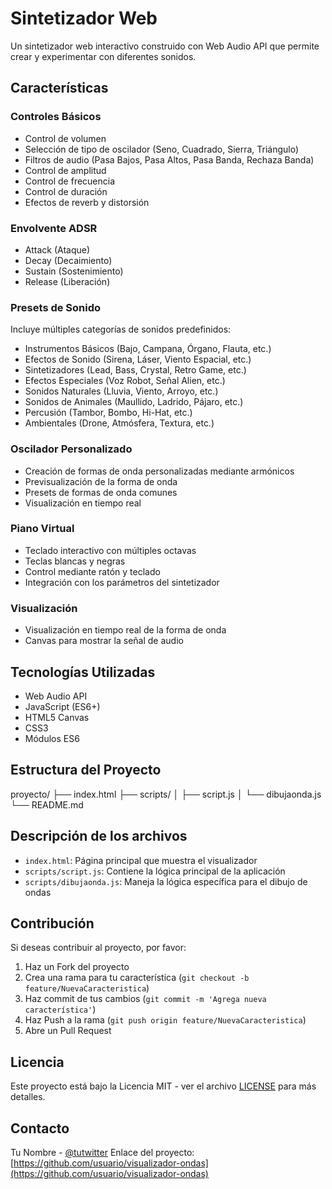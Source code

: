 # Sintetizador Web

Un sintetizador web interactivo construido con Web Audio API que permite crear y experimentar con diferentes sonidos.

## Características

### Controles Básicos
- Control de volumen
- Selección de tipo de oscilador (Seno, Cuadrado, Sierra, Triángulo)
- Filtros de audio (Pasa Bajos, Pasa Altos, Pasa Banda, Rechaza Banda)
- Control de amplitud
- Control de frecuencia
- Control de duración
- Efectos de reverb y distorsión

### Envolvente ADSR
- Attack (Ataque)
- Decay (Decaimiento)
- Sustain (Sostenimiento)
- Release (Liberación)

### Presets de Sonido
Incluye múltiples categorías de sonidos predefinidos:
- Instrumentos Básicos (Bajo, Campana, Órgano, Flauta, etc.)
- Efectos de Sonido (Sirena, Láser, Viento Espacial, etc.)
- Sintetizadores (Lead, Bass, Crystal, Retro Game, etc.)
- Efectos Especiales (Voz Robot, Señal Alien, etc.)
- Sonidos Naturales (Lluvia, Viento, Arroyo, etc.)
- Sonidos de Animales (Maullido, Ladrido, Pájaro, etc.)
- Percusión (Tambor, Bombo, Hi-Hat, etc.)
- Ambientales (Drone, Atmósfera, Textura, etc.)

### Oscilador Personalizado
- Creación de formas de onda personalizadas mediante armónicos
- Previsualización de la forma de onda
- Presets de formas de onda comunes
- Visualización en tiempo real

### Piano Virtual
- Teclado interactivo con múltiples octavas
- Teclas blancas y negras
- Control mediante ratón y teclado
- Integración con los parámetros del sintetizador

### Visualización
- Visualización en tiempo real de la forma de onda
- Canvas para mostrar la señal de audio

## Tecnologías Utilizadas
- Web Audio API
- JavaScript (ES6+)
- HTML5 Canvas
- CSS3
- Módulos ES6

## Estructura del Proyecto
proyecto/
├── index.html
├── scripts/
│ ├── script.js
│ └── dibujaonda.js
└── README.md

## Descripción de los archivos
- `index.html`: Página principal que muestra el visualizador
- `scripts/script.js`: Contiene la lógica principal de la aplicación
- `scripts/dibujaonda.js`: Maneja la lógica específica para el dibujo de ondas

## Contribución
Si deseas contribuir al proyecto, por favor:
1. Haz un Fork del proyecto
2. Crea una rama para tu característica (`git checkout -b feature/NuevaCaracteristica`)
3. Haz commit de tus cambios (`git commit -m 'Agrega nueva característica'`)
4. Haz Push a la rama (`git push origin feature/NuevaCaracteristica`)
5. Abre un Pull Request

## Licencia
Este proyecto está bajo la Licencia MIT - ver el archivo [LICENSE](LICENSE) para más detalles.

## Contacto
Tu Nombre - [@tutwitter](https://twitter.com/tutwitter)
Enlace del proyecto: [https://github.com/usuario/visualizador-ondas](https://github.com/usuario/visualizador-ondas)